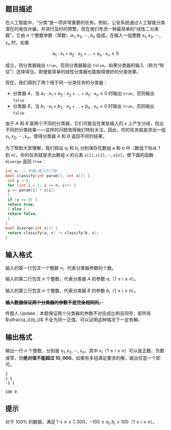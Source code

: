 ## 题目描述
在人工智能中，“分类”是一项非常重要的任务。例如，公安系统通过人工智能分类潜在的电信诈骗，并进行及时的预警。现在我们考虑一种最简单的“线性二分类器”，它由 $n$ 个整数参数（常数）$a_1,a_2,\cdots,a_n$ 组成。在输入一组整数 $x_1,x_2,\cdots,x_n$ 时，如果

$$
a_1\cdot x_1+a_2\cdot x_2+\dots+a_n\cdot x_n\leq 0
$$

成立，则分类器输出 $\texttt{true}$，否则分类器输出 $\texttt{false}$。如果分类器的输入（称为“特征”）选择得当，即便是简单的线性分类器也能取得很好的分类效果。

现在，我们得到了两个用于同一分类任务的分类器：

- 分类器 $A$，当 $a_1\cdot x_1+a_2\cdot x_2+\dots +a_n\cdot x_n\leq 0$ 时输出 $\texttt{true}$，否则输出 $\texttt{false}$
- 分类器 $B$，当 $b_1\cdot x_1+b_2\cdot x_2+\dots +b_n\cdot x_n\leq 0$ 时输出 $\texttt{true}$，否则输出 $\texttt{false}$

由于 $A$ 和 $B$ 是两个不同的分类器，它们可能会在某些输入的 $x$ 上产生分歧，给出不同的分类结果——这样的问题值得我们特别关注。因此，你的任务就是求出一组 $x_1,x_2,\cdots,x_n$，使得分类器 $A$ 和 $B$ 返回不同的结果。

为了帮助大家理解，我们假设 $a_i$ 和 $b_i$ 分别保存在数组 $\text{a}$ 和 $\text{b}$ 中（数组下标从 $1$ 到 $n$）。你的任务就是求出数组 $\text{x}$ 的元素 $\texttt{x[1]},\texttt{x[2]},\cdots,\texttt{x[n]}$，使下面的函数 $\texttt{diverge}$ 返回 $\texttt{true}$：

```cpp
int n; // 参数/输⼊的个数
bool classify(int param[], int x[]) {
 int y = 0;
 for (int i = 1; i <= n; i++) {
 y += param[i] * x[i];
 }
 if (y <= 0) {
 return true;
 } else {
 return false;
 }
}
bool diverge(int x[]) {
 return classify(a, x) != classify(b, x);
}
```

## 输入格式
输入的第一行包含一个整数 $n$，代表分类器参数的个数。

输入的第二行包含 $n$ 个整数，代表分类器 $A$ 的参数 $a_i$（$1\le i\le n$）。

输入的第三行包含 $n$ 个整数，代表分类器 $B$ 的参数 $b_i$（$1\le i\le n$）。

~~**输入数据保证两个分类器的参数不是完全相同的**。~~

传题人 Update：本题保证两个分类器的参数不对应成比例且同号，即所有 $\dfrac{a_i}{b_i}$ 不全为同一正值，可以证明这种情况下一定有解。

## 输出格式
输出一行 $n$ 个整数，分别是 $x_1,x_2,\cdots,x_n$。其中 $x_i$（$1\leq i\leq n$）可以是正数、负数或零，但**绝对值不能超过 $10,000$**。如果有多组满足要求的解，输出任意一个即可。

```input1
2
1 1
-1 1
```

```output1
100 0
```

## 提示
对于 $100\%$ 的数据，满足 $1\le n\le 1,000$，$-100\le a_i,b_i\le 100$（$1\le i\le n$）。

